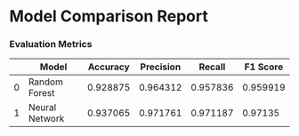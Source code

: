 # Model Comparison Report

### Evaluation Metrics

|    | Model          |   Accuracy |   Precision |   Recall |   F1 Score |
|----|----------------|------------|-------------|----------|------------|
|  0 | Random Forest  |   0.928875 |    0.964312 | 0.957836 |   0.959919 |
|  1 | Neural Network |   0.937065 |    0.971761 | 0.971187 |   0.97135  |